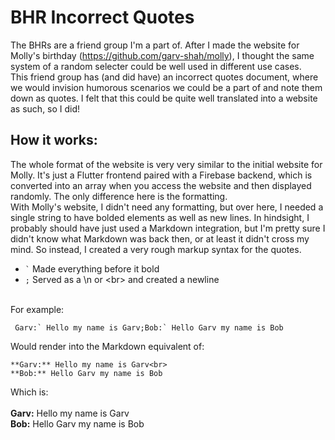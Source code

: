 # BHR Incorrect Quotes
The BHRs are a friend group I'm a part of. After I made the website for Molly's birthday (https://github.com/garv-shah/molly), I thought the same system of a random selecter could be well used in different use cases. <br>
This friend group has (and did have) an incorrect quotes document, where we would invision humorous scenarios we could be a part of and note them down as quotes. I felt that this could be quite well translated into a website as such, so I did!

## How it works:
The whole format of the website is very very similar to the initial website for Molly. It's just a Flutter frontend paired with a Firebase backend, which is converted into an array when you access the website and then displayed randomly. The only difference here is the formatting. <br>
With Molly's website, I didn't need any formatting, but over here, I needed a single string to have bolded elements as well as new lines. In hindsight, I probably should have just used a Markdown integration, but I'm pretty sure I didn't know what Markdown was back then, or at least it didn't cross my mind. So instead, I created a very rough markup syntax for the quotes.
* `` ` ``  Made everything before it bold
* `;`  Served as a \n or \<br> and created a newline
<br>
For example:

``` Garv:` Hello my name is Garv;Bob:` Hello Garv my name is Bob```

Would render into the Markdown equivalent of:

```
**Garv:** Hello my name is Garv<br>
**Bob:** Hello Garv my name is Bob
```

Which is:<br><br>
**Garv:** Hello my name is Garv<br>
**Bob:** Hello Garv my name is Bob

